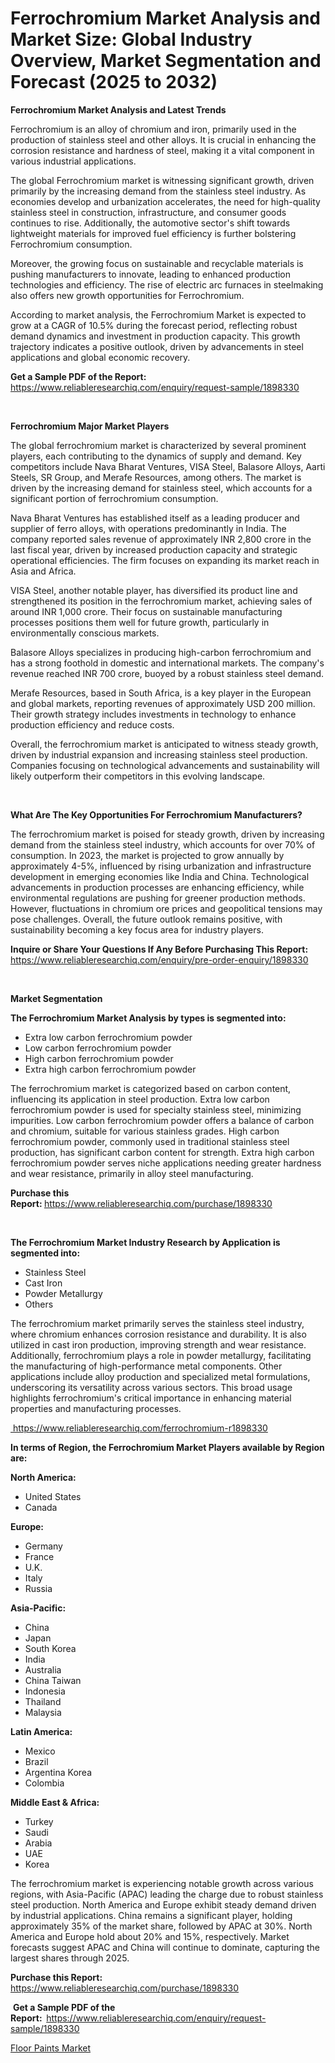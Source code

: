 <p><h1>Ferrochromium Market Analysis and Market Size: Global Industry Overview, Market Segmentation and Forecast (2025 to 2032)</h1></p><p><strong>Ferrochromium Market Analysis and Latest Trends</strong></p>
<p><p>Ferrochromium is an alloy of chromium and iron, primarily used in the production of stainless steel and other alloys. It is crucial in enhancing the corrosion resistance and hardness of steel, making it a vital component in various industrial applications.</p><p>The global Ferrochromium market is witnessing significant growth, driven primarily by the increasing demand from the stainless steel industry. As economies develop and urbanization accelerates, the need for high-quality stainless steel in construction, infrastructure, and consumer goods continues to rise. Additionally, the automotive sector's shift towards lightweight materials for improved fuel efficiency is further bolstering Ferrochromium consumption. </p><p>Moreover, the growing focus on sustainable and recyclable materials is pushing manufacturers to innovate, leading to enhanced production technologies and efficiency. The rise of electric arc furnaces in steelmaking also offers new growth opportunities for Ferrochromium. </p><p>According to market analysis, the Ferrochromium Market is expected to grow at a CAGR of 10.5% during the forecast period, reflecting robust demand dynamics and investment in production capacity. This growth trajectory indicates a positive outlook, driven by advancements in steel applications and global economic recovery.</p></p>
<p><strong>Get a Sample PDF of the Report:&nbsp;</strong> <a href="https://www.reliableresearchiq.com/enquiry/request-sample/1898330?utm_campaign=3066&utm_medium=2&utm_source=Github&utm_content=ia&utm_term=31032025&utm_id=ferrochromium">https://www.reliableresearchiq.com/enquiry/request-sample/1898330</a></p>
<p>&nbsp;</p>
<p><strong>Ferrochromium Major Market Players</strong></p>
<p><p>The global ferrochromium market is characterized by several prominent players, each contributing to the dynamics of supply and demand. Key competitors include Nava Bharat Ventures, VISA Steel, Balasore Alloys, Aarti Steels, SR Group, and Merafe Resources, among others. The market is driven by the increasing demand for stainless steel, which accounts for a significant portion of ferrochromium consumption.</p><p>Nava Bharat Ventures has established itself as a leading producer and supplier of ferro alloys, with operations predominantly in India. The company reported sales revenue of approximately INR 2,800 crore in the last fiscal year, driven by increased production capacity and strategic operational efficiencies. The firm focuses on expanding its market reach in Asia and Africa.</p><p>VISA Steel, another notable player, has diversified its product line and strengthened its position in the ferrochromium market, achieving sales of around INR 1,000 crore. Their focus on sustainable manufacturing processes positions them well for future growth, particularly in environmentally conscious markets.</p><p>Balasore Alloys specializes in producing high-carbon ferrochromium and has a strong foothold in domestic and international markets. The company's revenue reached INR 700 crore, buoyed by a robust stainless steel demand. </p><p>Merafe Resources, based in South Africa, is a key player in the European and global markets, reporting revenues of approximately USD 200 million. Their growth strategy includes investments in technology to enhance production efficiency and reduce costs.</p><p>Overall, the ferrochromium market is anticipated to witness steady growth, driven by industrial expansion and increasing stainless steel production. Companies focusing on technological advancements and sustainability will likely outperform their competitors in this evolving landscape.</p></p>
<p>&nbsp;</p>
<p><strong>What Are The Key Opportunities For Ferrochromium Manufacturers?</strong></p>
<p><p>The ferrochromium market is poised for steady growth, driven by increasing demand from the stainless steel industry, which accounts for over 70% of consumption. In 2023, the market is projected to grow annually by approximately 4-5%, influenced by rising urbanization and infrastructure development in emerging economies like India and China. Technological advancements in production processes are enhancing efficiency, while environmental regulations are pushing for greener production methods. However, fluctuations in chromium ore prices and geopolitical tensions may pose challenges. Overall, the future outlook remains positive, with sustainability becoming a key focus area for industry players.</p></p>
<p><strong>Inquire or Share Your Questions If Any Before Purchasing This Report:</strong> <a href="https://www.reliableresearchiq.com/enquiry/pre-order-enquiry/1898330?utm_campaign=3066&utm_medium=2&utm_source=Github&utm_content=ia&utm_term=31032025&utm_id=ferrochromium">https://www.reliableresearchiq.com/enquiry/pre-order-enquiry/1898330</a></p>
<p>&nbsp;</p>
<p><strong>Market Segmentation</strong></p>
<p><strong>The Ferrochromium Market Analysis by types is segmented into:</strong></p>
<p><ul><li>Extra low carbon ferrochromium powder</li><li>Low carbon ferrochromium powder</li><li>High carbon ferrochromium powder</li><li>Extra high carbon ferrochromium powder</li></ul></p>
<p><p>The ferrochromium market is categorized based on carbon content, influencing its application in steel production. Extra low carbon ferrochromium powder is used for specialty stainless steel, minimizing impurities. Low carbon ferrochromium powder offers a balance of carbon and chromium, suitable for various stainless grades. High carbon ferrochromium powder, commonly used in traditional stainless steel production, has significant carbon content for strength. Extra high carbon ferrochromium powder serves niche applications needing greater hardness and wear resistance, primarily in alloy steel manufacturing.</p></p>
<p><strong>Purchase this Report:&nbsp;</strong><a href="https://www.reliableresearchiq.com/purchase/1898330?utm_campaign=3066&utm_medium=2&utm_source=Github&utm_content=ia&utm_term=31032025&utm_id=ferrochromium">https://www.reliableresearchiq.com/purchase/1898330</a></p>
<p>&nbsp;</p>
<p><strong>The Ferrochromium Market Industry Research by Application is segmented into:</strong></p>
<p><ul><li>Stainless Steel</li><li>Cast Iron</li><li>Powder Metallurgy</li><li>Others</li></ul></p>
<p><p>The ferrochromium market primarily serves the stainless steel industry, where chromium enhances corrosion resistance and durability. It is also utilized in cast iron production, improving strength and wear resistance. Additionally, ferrochromium plays a role in powder metallurgy, facilitating the manufacturing of high-performance metal components. Other applications include alloy production and specialized metal formulations, underscoring its versatility across various sectors. This broad usage highlights ferrochromium's critical importance in enhancing material properties and manufacturing processes.</p></p>
<p><a href="https://www.reliableresearchiq.com/ferrochromium-r1898330?utm_campaign=3066&utm_medium=2&utm_source=Github&utm_content=ia&utm_term=31032025&utm_id=ferrochromium">&nbsp;https://www.reliableresearchiq.com/ferrochromium-r1898330</a></p>
<p><strong>In terms of Region, the Ferrochromium Market Players available by Region are:</strong></p>
<p>
    <p> <strong> North America: </strong>
        <ul>
            <li>United States</li>
            <li>Canada</li>
        </ul>
        </p> 
    <p> <strong> Europe: </strong>
        <ul>
            <li>Germany</li>
            <li>France</li>
            <li>U.K.</li>
            <li>Italy</li>
            <li>Russia</li>
        </ul>
        </p> 
    <p> <strong> Asia-Pacific: </strong>
        <ul>
            <li>China</li>
            <li>Japan</li>
            <li>South Korea</li>
            <li>India</li>
            <li>Australia</li>
            <li>China Taiwan</li>
            <li>Indonesia</li>
            <li>Thailand</li>
            <li>Malaysia</li>
        </ul>
        </p> 
    <p> <strong> Latin America: </strong>
        <ul>
            <li>Mexico</li>
            <li>Brazil</li>
            <li>Argentina Korea</li>
            <li>Colombia</li>
        </ul>
        </p> 
    <p> <strong> Middle East & Africa: </strong>
        <ul>
            <li>Turkey</li>
            <li>Saudi</li>
            <li>Arabia</li>
            <li>UAE</li>
            <li>Korea</li>
        </ul>
    </p>
    </p>
<p><p>The ferrochromium market is experiencing notable growth across various regions, with Asia-Pacific (APAC) leading the charge due to robust stainless steel production. North America and Europe exhibit steady demand driven by industrial applications. China remains a significant player, holding approximately 35% of the market share, followed by APAC at 30%. North America and Europe hold about 20% and 15%, respectively. Market forecasts suggest APAC and China will continue to dominate, capturing the largest shares through 2025.</p></p>
<p><strong>Purchase this Report: </strong><a href="https://www.reliableresearchiq.com/purchase/1898330?utm_campaign=3066&utm_medium=2&utm_source=Github&utm_content=ia&utm_term=31032025&utm_id=ferrochromium">https://www.reliableresearchiq.com/purchase/1898330</a></p>
<p>&nbsp;<strong>Get a Sample PDF of the Report:&nbsp;&nbsp;</strong><a href="https://www.reliableresearchiq.com/enquiry/request-sample/1898330?utm_campaign=3066&utm_medium=2&utm_source=Github&utm_content=ia&utm_term=31032025&utm_id=ferrochromium">https://www.reliableresearchiq.com/enquiry/request-sample/1898330</a></p>
<p><strong></strong></p>
<p><p><a href="https://github.com/zitanebeibit9/Market-Research-Report-List-1/blob/main/floor-paints-market.md?utm_campaign=3066&utm_medium=2&utm_source=Github&utm_content=ia&utm_term=31032025&utm_id=ferrochromium">Floor Paints Market</a></p></p>